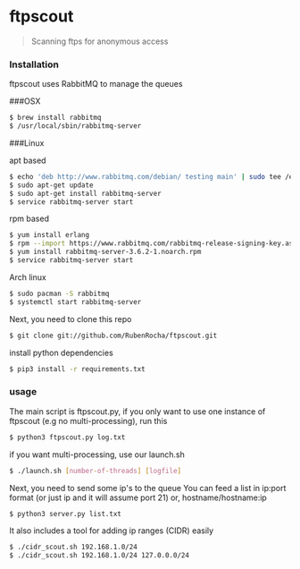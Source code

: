 # ftpscout

> Scanning ftps for anonymous access

### Installation
ftpscout uses RabbitMQ to manage the queues

###OSX

```sh
$ brew install rabbitmq
$ /usr/local/sbin/rabbitmq-server
```

###Linux

apt based

```sh
$ echo 'deb http://www.rabbitmq.com/debian/ testing main' | sudo tee /etc/apt/sources.list.d/rabbitmq.list
$ sudo apt-get update
$ sudo apt-get install rabbitmq-server
$ service rabbitmq-server start
```

rpm based

```sh
$ yum install erlang
$ rpm --import https://www.rabbitmq.com/rabbitmq-release-signing-key.asc
$ yum install rabbitmq-server-3.6.2-1.noarch.rpm
$ service rabbitmq-server start
```

Arch linux
```sh
$ sudo pacman -S rabbitmq
$ systemctl start rabbitmq-server
```

Next, you need to clone this repo
```sh
$ git clone git://github.com/RubenRocha/ftpscout.git
```

install python dependencies
```sh
$ pip3 install -r requirements.txt
```

### usage
The main script is ftpscout.py, if you only want to use one instance of ftpscout (e.g no multi-processing), run this
```sh
$ python3 ftpscout.py log.txt
```

if you want multi-processing, use our launch.sh
```sh
$ ./launch.sh [number-of-threads] [logfile]
```

Next, you need to send some ip's to the queue
You can feed a list in ip:port format (or just ip and it will assume port 21) or, hostname/hostname:ip
```sh
$ python3 server.py list.txt
```

It also includes a tool for adding ip ranges (CIDR) easily
```sh
$ ./cidr_scout.sh 192.168.1.0/24
$ ./cidr_scout.sh 192.168.1.0/24 127.0.0.0/24
```
